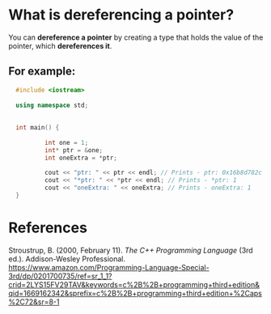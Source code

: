 # What is dereferencing a pointer? 

You can **dereference a pointer** by creating a type that holds the value of the pointer, which **dereferences it**. 

## For example: 
```cpp 
  #include <iostream>
  
  using namespace std;
  
  
  int main() {
  
          int one = 1;
          int* ptr = &one;
          int oneExtra = *ptr;
  
          cout << "ptr: " << ptr << endl; // Prints - ptr: 0x16b8d782c
          cout << "*ptr: " << *ptr << endl; // Prints - *ptr: 1
          cout << "oneExtra: " << oneExtra; // Prints - oneExtra: 1
  }
``` 


# References 
Stroustrup, B. (2000, February 11). *The C++ Programming Language* (3rd ed.). Addison-Wesley Professional. <https://www.amazon.com/Programming-Language-Special-3rd/dp/0201700735/ref=sr_1_1?crid=2LYS15FV29TAV&keywords=c%2B%2B+programming+third+edition&qid=1669162342&sprefix=c%2B%2B+programming+third+edition+%2Caps%2C72&sr=8-1> 
